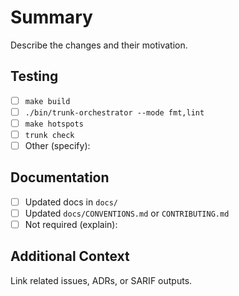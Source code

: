 # Summary

Describe the changes and their motivation.

## Testing

- [ ] `make build`
- [ ] `./bin/trunk-orchestrator --mode fmt,lint`
- [ ] `make hotspots`
- [ ] `trunk check`
- [ ] Other (specify):

## Documentation

- [ ] Updated docs in `docs/`
- [ ] Updated `docs/CONVENTIONS.md` or `CONTRIBUTING.md`
- [ ] Not required (explain):

## Additional Context

Link related issues, ADRs, or SARIF outputs.
